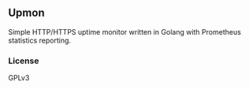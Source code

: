 ## Upmon

Simple HTTP/HTTPS uptime monitor written in Golang with Prometheus statistics reporting.

### License
GPLv3
